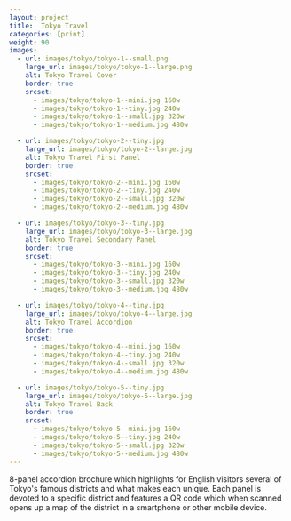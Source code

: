 ```yaml
---
layout: project
title:  Tokyo Travel
categories: [print]
weight: 90
images:
  - url: images/tokyo/tokyo-1--small.png
    large_url: images/tokyo/tokyo-1--large.png
    alt: Tokyo Travel Cover
    border: true
    srcset:
      - images/tokyo/tokyo-1--mini.jpg 160w
      - images/tokyo/tokyo-1--tiny.jpg 240w
      - images/tokyo/tokyo-1--small.jpg 320w
      - images/tokyo/tokyo-1--medium.jpg 480w

  - url: images/tokyo/tokyo-2--tiny.jpg
    large_url: images/tokyo/tokyo-2--large.jpg
    alt: Tokyo Travel First Panel
    border: true
    srcset:
      - images/tokyo/tokyo-2--mini.jpg 160w
      - images/tokyo/tokyo-2--tiny.jpg 240w
      - images/tokyo/tokyo-2--small.jpg 320w
      - images/tokyo/tokyo-2--medium.jpg 480w

  - url: images/tokyo/tokyo-3--tiny.jpg
    large_url: images/tokyo/tokyo-3--large.jpg
    alt: Tokyo Travel Secondary Panel
    border: true
    srcset:
      - images/tokyo/tokyo-3--mini.jpg 160w
      - images/tokyo/tokyo-3--tiny.jpg 240w
      - images/tokyo/tokyo-3--small.jpg 320w
      - images/tokyo/tokyo-3--medium.jpg 480w

  - url: images/tokyo/tokyo-4--tiny.jpg
    large_url: images/tokyo/tokyo-4--large.jpg
    alt: Tokyo Travel Accordion
    border: true
    srcset:
      - images/tokyo/tokyo-4--mini.jpg 160w
      - images/tokyo/tokyo-4--tiny.jpg 240w
      - images/tokyo/tokyo-4--small.jpg 320w
      - images/tokyo/tokyo-4--medium.jpg 480w

  - url: images/tokyo/tokyo-5--tiny.jpg
    large_url: images/tokyo/tokyo-5--large.jpg
    alt: Tokyo Travel Back
    border: true
    srcset:
      - images/tokyo/tokyo-5--mini.jpg 160w
      - images/tokyo/tokyo-5--tiny.jpg 240w
      - images/tokyo/tokyo-5--small.jpg 320w
      - images/tokyo/tokyo-5--medium.jpg 480w
---
```


8-panel accordion brochure which highlights for English visitors several of Tokyo's famous districts and what makes each unique. Each panel is devoted to a specific district and features a QR code which when scanned opens up a map of the district in a smartphone or other mobile device.
